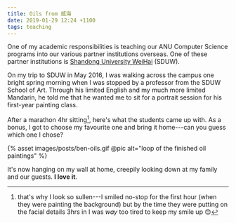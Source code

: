 ```yaml
---
title: Oils from 威海
date: 2019-01-29 12:24 +1100
tags: teaching
---
```


One of my academic responsibilities is teaching our ANU Computer Science
programs into our various partner institutions overseas. One of these partner
institutions is [Shandong University
WeiHai](https://en.wh.sdu.edu.cn/enDefault.html) (SDUW).

On my trip to SDUW in May 2016, I was walking across the campus one bright
spring morning when I was stopped by a professor from the SDUW School of Art.
Through his limited English and my much more limited Mandarin, he told me that
he wanted me to sit for a portrait session for his first-year painting class.

After a marathon 4hr sitting[^tired], here's what the students came up with. As
a bonus, I got to choose my favourite one and bring it home---can you guess
which one I chose?

{% asset images/posts/ben-oils.gif @pic alt="loop of the finished oil paintings" %}

It's now hanging on my wall at home, creepily looking down at my family and our
guests. **I love it**.

[^tired]:
    that's why I look so sullen---I smiled no-stop for the first hour (when they
    were painting the background) but by the time they were putting on the
    facial details 3hrs in I was *way* too tired to keep my smile up 😊
